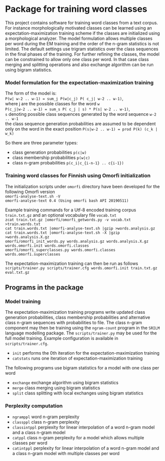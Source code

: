 # Package for training word classes

This project contains software for training word classes from a text corpus.
For instance morphologically motivated classes can be learned using an expectation-maximization training scheme if the classes are initialized using a morphological analyzer.
The model formulation allows multiple classes per word during the EM training and the order of the n-gram statistics is not limited.
The default settings use trigram statistics over the class sequences in the final phases of the training.
For further refining the classes, the model can be constrained to allow only one class per word.
In that case class merging and splitting operations and also exchange algorithm can be run using bigram statistics.

### Model formulation for the expectation-maximization training

The form of the model is:  
`P(w| w-2 .. w-1) = sum_j P(w|c_j) P( c_j| w-2 .. w-1)`,  
where j are the possible classes for the word `w`  
`P(c_j|w-2 .. w-1) = sum_s P( c_j | s) * P(s| w-2 .. w-1)`,  
`s` denoting possible class sequences generated by the word sequence `w-2 .. w-1`  
the class sequence generation probabilities are assumed to be dependent only on the word in the exact position
`P(s|w-2 .. w-1) = prod P(k) (c_k | w_k)`

So there are three parameter types:  
* class generation probabilities `p(c|w)`  
* class membership probabilities `p(w|c)`  
* class n-gram probabilities `p(c_i|c_{i-n-1} .. c{i-1})`  

### Training word classes for Finnish using Omorfi initialization

The initialization scripts under `omorfi` directory have been developed for the following Omorfi version  
`omorfi-analyse-text.sh -V`  
`omorfi-analyse-text 0.4 (Using omorfi bash API 20190511)`

Example training commands for a Utf-8 encoded training corpus `train.txt.gz` and an optional vocabulary file `vocab.txt`  
`zcat train.txt.gz |omorfi/omorfi_getwords.py -v vocab.txt >train.words.txt`  
`cat train.words.txt |omorfi-analyse-text.sh |gzip >words.analysis.gz`  
`cat train.words.txt |omorfi-analyse-text.sh -X |gzip >words.analysis.X.gz`  
`omorfi/omorfi_init_words.py words.analysis.gz words.analysis.X.gz words.omorfi.init words.omorfi.classes`  
`omorfi/omorfi_superclasses.py words.omorfi.classes words.omorfi.superclasses`

The expectation-maximization training can then be run as follows  
`scripts/trainer.py scripts/trainer.cfg words.omorfi.init train.txt.gz eval.txt.gz`


## Programs in the package

### Model training

The expectation-maximization training programs write updated class generation probabilities, class membership probabilities
and alternative class n-gram sequences with probabilities to file. The class n-gram component may then be training using the
`ngram-count` program in the `SRILM` language modelling package. The `scripts/trainer.py` may be used for the full model training.
Example configuration is available in `scripts/trainer.cfg`.

* `init`          performs the 0th iteration for the expectation-maximization training
* `catstats`      runs one iteration of expectation-maximization training  

The following programs use bigram statistics for a model with one class per word

* `exchange`      exchange algorithm using bigram statistics
* `merge`         class merging using bigram statistics
* `split`         class splitting with local exchanges using bigram statistics

### Perplexity computation

* `ngramppl`      word n-gram perplexity
* `classppl`      class n-gram perplexity
* `classintppl`   perplexity for linear interpolation of a word n-gram model and a class n-gram model
* `catppl`        class n-gram perplexity for a model which allows multiple classes per word
* `catintppl`     perplexity for linear interpolation of a word n-gram model and a class n-gram model with multiple classes per word
